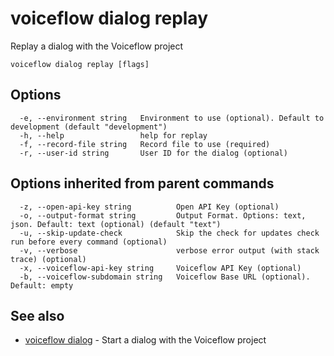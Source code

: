 # voiceflow dialog replay

Replay a dialog with the Voiceflow project

```
voiceflow dialog replay [flags]
```

## Options

```
  -e, --environment string   Environment to use (optional). Default to development (default "development")
  -h, --help                 help for replay
  -f, --record-file string   Record file to use (required)
  -r, --user-id string       User ID for the dialog (optional)
```

## Options inherited from parent commands

```
  -z, --open-api-key string          Open API Key (optional)
  -o, --output-format string         Output Format. Options: text, json. Default: text (optional) (default "text")
  -u, --skip-update-check            Skip the check for updates check run before every command (optional)
  -v, --verbose                      verbose error output (with stack trace) (optional)
  -x, --voiceflow-api-key string     Voiceflow API Key (optional)
  -b, --voiceflow-subdomain string   Voiceflow Base URL (optional). Default: empty
```

## See also

* [voiceflow dialog](/cmd/voiceflow_dialog/)	 - Start a dialog with the Voiceflow project


